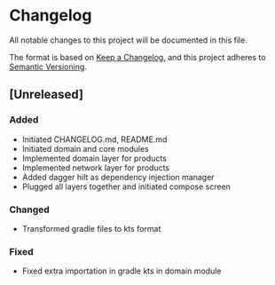 # Changelog

All notable changes to this project will be documented in this file.

The format is based on [Keep a Changelog](https://keepachangelog.com/en/1.0.0/),
and this project adheres to [Semantic Versioning](https://semver.org/spec/v2.0.0.html).

## [Unreleased]

### Added

- Initiated CHANGELOG.md, README.md
- Initiated domain and core modules
- Implemented domain layer for products
- Implemented network layer for products
- Added dagger hilt as dependency injection manager
- Plugged all layers together and initiated compose screen

### Changed

- Transformed gradle files to kts format

### Fixed

- Fixed extra importation in gradle kts in domain module